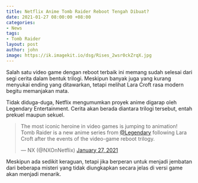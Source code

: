 ```yaml
---
title: Netflix Anime Tomb Raider Reboot Tengah Dibuat?
date: 2021-01-27 08:00:00 +08:00
categories:
- News
tags:
- Tomb Raider
layout: post
author: john
image: https://ik.imagekit.io/dsg/Rises_2wsr0ckZrqX.jpg
---
```


Salah satu video game dengan reboot terbaik ini memang sudah selesai dari segi cerita dalam bentuk trilogi. Meskipun banyak juga yang kurang menyukai ending yang ditawarkan, tetapi melihat Lara Croft rasa modern begitu memanjakan mata.

Tidak diduga-duga, Netflix mengumumkan proyek anime digarap oleh Legendary Entertainment. Cerita akan berada diantara trilogi tersebut, entah prekuel maupun sekuel.

<blockquote class="twitter-tweet tw-align-center"><p lang="en" dir="ltr">The most iconic heroine in video games is jumping to animation! Tomb Raider is a new anime series from <a href="https://twitter.com/Legendary?ref_src=twsrc%5Etfw">@Legendary</a> following Lara Croft after the events of the video-game reboot trilogy.</p>&mdash; NX (@NXOnNetflix) <a href="https://twitter.com/NXOnNetflix/status/1354461071067627520?ref_src=twsrc%5Etfw">January 27, 2021</a></blockquote> <script async src="https://platform.twitter.com/widgets.js" charset="utf-8"></script>

Meskipun ada sedikit keraguan, tetapi jika berperan untuk menjadi jembatan dari beberapa misteri yang tidak diungkapkan secara jelas di versi game akan menjadi menarik.